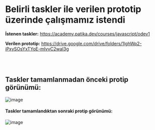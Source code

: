 # Belirli taskler ile verilen prototip üzerinde çalışmamız istendi

**İstenen taskler:** https://academy.patika.dev/courses/javascript/odev1

**Verilen prototip:** https://drive.google.com/drive/folders/1lghWp2-iPxySOsYxTYoE-mIvvC2waI3g

<br><br>


## Taskler tamamlanmadan önceki protip görünümü: 
![image](https://github.com/elifbeyzatok00/Kodluyoruz/assets/102792446/fa701ab4-c047-4495-8c68-6575e8db90c3)

#### Taskler tamamlandıktan sonraki protip görünümü: 
![image](https://github.com/elifbeyzatok00/Kodluyoruz/assets/102792446/8d6fc76a-7410-459b-a8b9-d85a4e7a2c8b)





